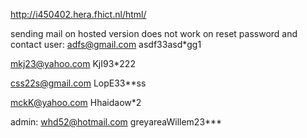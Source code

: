 http://i450402.hera.fhict.nl/html/

sending mail on hosted version does not work on reset password and contact
user:
adfs@gmail.com
asdf33asd*gg1

mkj23@yahoo.com
KjI93*222

css22s@gmail.com
LopE33**ss

mckK@yahoo.com
Hhaidaow*2

admin:
whd52@hotmail.com
greyareaWillem23***
